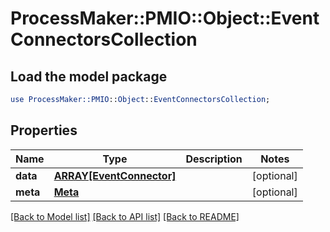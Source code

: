 # ProcessMaker::PMIO::Object::EventConnectorsCollection

## Load the model package
```perl
use ProcessMaker::PMIO::Object::EventConnectorsCollection;
```

## Properties
Name | Type | Description | Notes
------------ | ------------- | ------------- | -------------
**data** | [**ARRAY[EventConnector]**](EventConnector.md) |  | [optional] 
**meta** | [**Meta**](Meta.md) |  | [optional] 

[[Back to Model list]](../README.md#documentation-for-models) [[Back to API list]](../README.md#documentation-for-api-endpoints) [[Back to README]](../README.md)



